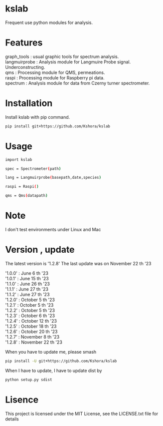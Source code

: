 # kslab
Frequent use python modules for analysis.

# Features
graph_tools : usual graphic tools for spectrum analysis.<br>
langmuirprobe : Analysis module for Langmuire Probe signal. Underconstructing.<br>
qms : Processing module for QMS, permeations.<br>
raspi : Processing module for Raspberry pi data.<br>
spectrum : Analysis module for data from Czerny turner spectrometer.<br>

# Installation
Install kslab with pip command.
```bash
pip install git+https://github.com/Kshora/kslab
```

# Usage
```bash
import kslab

spec = Spectrometer(path)

lang = Langmuirprobe(basepath,date,species)

raspi = Raspi()

qms = Qms(datapath)
```

# Note 
I don't test environments under Linux and Mac

# Version , update
The latest version is '1.2.8'
The last update was on November 22 th '23

'1.0.0' : June 6 th '23<br>
'1.0.1' : June 15 th '23<br>
'1.1.0' : June 26 th '23<br>
'1.1.1' : June 27 th '23<br>
'1.1.2' : June 27 th '23<br>
'1.2.0' : October 5 th '23<br>
'1.2.1' : October 5 th '23<br>
'1.2.2' : October 5 th '23<br>
'1.2.3' : October 6 th '23<br>
'1.2.4' : October 12 th '23<br>
'1.2.5' : October 18 th '23<br>
'1.2.6' : October 20 th '23<br>
'1.2.7' : November 8 th '23<br>
'1.2.8' : November 22 th '23<br>


When you have to update me, please smash
```bash
pip install -U git+https://github.com/Kshora/kslab
```

When I have to update, I have to update dist by 
```bash
python setup.py sdist
```


# Lisence

This project is licensed under the MIT License, see the LICENSE.txt file for details



